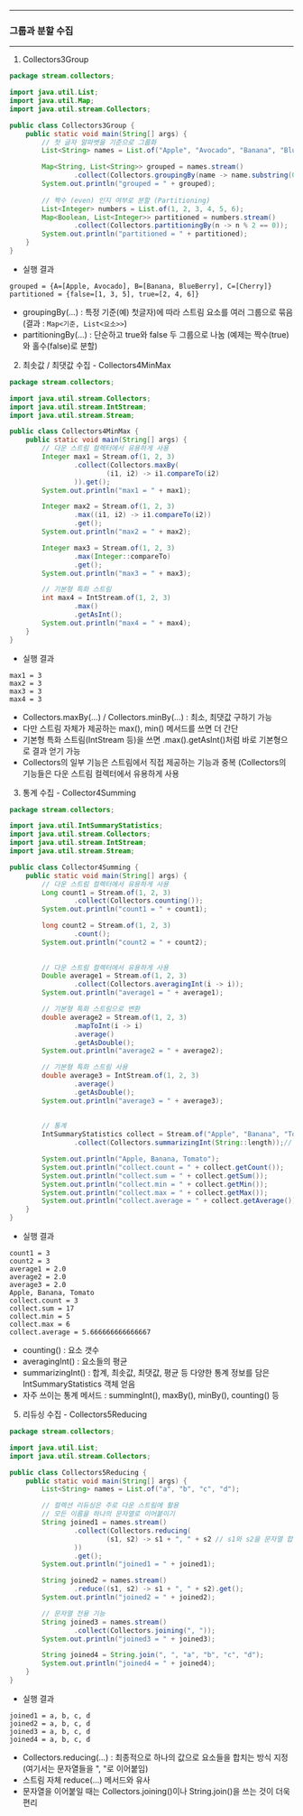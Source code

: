 -----
### 그룹과 분할 수집
-----
1. Collectors3Group
```java
package stream.collectors;

import java.util.List;
import java.util.Map;
import java.util.stream.Collectors;

public class Collectors3Group {
    public static void main(String[] args) {
        // 첫 글자 알파벳을 기준으로 그룹화
        List<String> names = List.of("Apple", "Avocado", "Banana", "BlueBerry", "Cherry");

        Map<String, List<String>> grouped = names.stream()
                .collect(Collectors.groupingBy(name -> name.substring(0, 1)));
        System.out.println("grouped = " + grouped);
        
        // 짝수 (even) 인지 여부로 분할 (Partitioning)
        List<Integer> numbers = List.of(1, 2, 3, 4, 5, 6);
        Map<Boolean, List<Integer>> partitioned = numbers.stream()
                .collect(Collectors.partitioningBy(n -> n % 2 == 0));
        System.out.println("partitioned = " + partitioned);
    }
}
```
  - 실행 결과
```
grouped = {A=[Apple, Avocado], B=[Banana, BlueBerry], C=[Cherry]}
partitioned = {false=[1, 3, 5], true=[2, 4, 6]}
```
  - groupingBy(...) : 특정 기준(예) 첫글자)에 따라 스트림 요소를 여러 그룹으로 묶음 (결과 : ``Map<기준, List<요소>>``)
  - partitioningBy(...) : 단순하고 true와 false 두 그룹으로 나눔 (예제는 짝수(true)와 홀수(false)로 분할)

2. 최솟값 / 최댓값 수집 - Collectors4MinMax
```java
package stream.collectors;

import java.util.stream.Collectors;
import java.util.stream.IntStream;
import java.util.stream.Stream;

public class Collectors4MinMax {
    public static void main(String[] args) {
        // 다운 스트림 컬렉터에서 유용하게 사용
        Integer max1 = Stream.of(1, 2, 3)
                .collect(Collectors.maxBy(
                        (i1, i2) -> i1.compareTo(i2)
                )).get();
        System.out.println("max1 = " + max1);

        Integer max2 = Stream.of(1, 2, 3)
                .max((i1, i2) -> i1.compareTo(i2))
                .get();
        System.out.println("max2 = " + max2);

        Integer max3 = Stream.of(1, 2, 3)
                .max(Integer::compareTo)
                .get();
        System.out.println("max3 = " + max3);

        // 기본형 특화 스트림
        int max4 = IntStream.of(1, 2, 3)
                .max()
                .getAsInt();
        System.out.println("max4 = " + max4);
    }
}
```
  - 실행 결과
```
max1 = 3
max2 = 3
max3 = 3
max4 = 3
```

  - Collectors.maxBy(...) / Collectors.minBy(...) : 최소, 최댓값 구하기 가능
  - 다만 스트림 자체가 제공하는 max(), min() 메서드를 쓰면 더 간단
  - 기본형 특화 스트림(IntStream 등)을 쓰면 .max().getAsInt()처럼 바로 기본형으로 결과 얻기 가능
  - Collectors의 일부 기능은 스트림에서 직접 제공하는 기능과 중복 (Collectors의 기능들은 다운 스트림 컬렉터에서 유용하게 사용

3. 통계 수집 - Collector4Summing
```java
package stream.collectors;

import java.util.IntSummaryStatistics;
import java.util.stream.Collectors;
import java.util.stream.IntStream;
import java.util.stream.Stream;

public class Collector4Summing {
    public static void main(String[] args) {
        // 다운 스트림 컬렉터에서 유용하게 사용
        Long count1 = Stream.of(1, 2, 3)
                .collect(Collectors.counting());
        System.out.println("count1 = " + count1);

        long count2 = Stream.of(1, 2, 3)
                .count();
        System.out.println("count2 = " + count2);
        
        
        // 다운 스트림 컬렉터에서 유용하게 사용
        Double average1 = Stream.of(1, 2, 3)
                .collect(Collectors.averagingInt(i -> i));
        System.out.println("average1 = " + average1);

        // 기본형 특화 스트림으로 변환
        double average2 = Stream.of(1, 2, 3)
                .mapToInt(i -> i)
                .average()
                .getAsDouble();
        System.out.println("average2 = " + average2);

        // 기본형 특화 스트림 사용
        double average3 = IntStream.of(1, 2, 3)
                .average()
                .getAsDouble();
        System.out.println("average3 = " + average3);
        
        
        // 통계
        IntSummaryStatistics collect = Stream.of("Apple", "Banana", "Tomato")
                .collect(Collectors.summarizingInt(String::length));// 문자열 길이로 통계

        System.out.println("Apple, Banana, Tomato");
        System.out.println("collect.count = " + collect.getCount());
        System.out.println("collect.sum = " + collect.getSum());
        System.out.println("collect.min = " + collect.getMin());
        System.out.println("collect.max = " + collect.getMax());
        System.out.println("collect.average = " + collect.getAverage());
    }
}
```
  - 실행 결과
```
count1 = 3
count2 = 3
average1 = 2.0
average2 = 2.0
average3 = 2.0
Apple, Banana, Tomato
collect.count = 3
collect.sum = 17
collect.min = 5
collect.max = 6
collect.average = 5.666666666666667
```
  - counting() : 요소 갯수
  - averagingInt() : 요소들의 평균
  - summarizingInt() : 합계, 최솟값, 최댓값, 평균 등 다양한 통계 정보를 담은 IntSummaryStatistics 객체 얻음
  - 자주 쓰이는 통계 메서드 : summingInt(), maxBy(), minBy(), counting() 등

5. 리듀싱 수집 - Collectors5Reducing
```java
package stream.collectors;

import java.util.List;
import java.util.stream.Collectors;

public class Collectors5Reducing {
    public static void main(String[] args) {
        List<String> names = List.of("a", "b", "c", "d");

        // 컬렉션 리듀싱은 주로 다운 스트림에 활용
        // 모든 이름을 하나의 문자열로 이어붙이기
        String joined1 = names.stream()
                .collect(Collectors.reducing(
                        (s1, s2) -> s1 + ", " + s2 // s1와 s2을 문자열 합침
                ))
                .get();
        System.out.println("joined1 = " + joined1);

        String joined2 = names.stream()
                .reduce((s1, s2) -> s1 + ", " + s2).get();
        System.out.println("joined2 = " + joined2);

        // 문자열 전용 기능
        String joined3 = names.stream()
                .collect(Collectors.joining(", "));
        System.out.println("joined3 = " + joined3);

        String joined4 = String.join(", ", "a", "b", "c", "d");
        System.out.println("joined4 = " + joined4);
    }
}
```
  - 실행 결과
```
joined1 = a, b, c, d
joined2 = a, b, c, d
joined3 = a, b, c, d
joined4 = a, b, c, d
```
  - Collectors.reducing(...) : 최종적으로 하나의 값으로 요소들을 합치는 방식 지정 (여기서는 문자열들을 ", "로 이어붙임)
  - 스트림 자체 reduce(...) 메서드와 유사
  - 문자열을 이어붙일 때는 Collectors.joining()이나 String.join()을 쓰는 것이 더욱 편리
